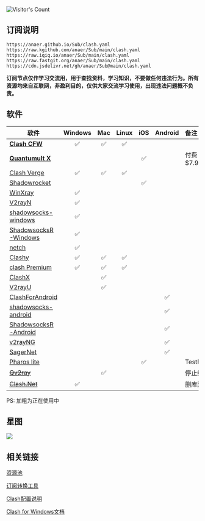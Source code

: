 ![Visitor's Count](https://profile-counter.glitch.me/anaer_Sub/count.svg)

## 订阅说明

```
https://anaer.github.io/Sub/clash.yaml
https://raw.kgithub.com/anaer/Sub/main/clash.yaml
https://raw.iqiq.io/anaer/Sub/main/clash.yaml
https://raw.fastgit.org/anaer/Sub/main/clash.yaml
https://cdn.jsdelivr.net/gh/anaer/Sub@main/clash.yaml
```

**订阅节点仅作学习交流用，用于查找资料，学习知识，不要做任何违法行为。所有资源均来自互联网，非盈利目的，仅供大家交流学习使用，出现违法问题概不负责。**

## 软件

| 软件                                                                                    | Windows |  Mac  | Linux |  iOS  | Android | 备注       |
| --------------------------------------------------------------------------------------- | :-----: | :---: | :---: | :---: | :-----: | :--------- |
| [**Clash CFW**](https://github.com/Fndroid/clash_for_windows_pkg/releases)              |    ✅    |   ✅   |   ✅   |       |         |
| [**Quantumult X**](https://apps.apple.com/us/app/id1443988620)                              |         |       |       |   ✅   |         | 付费 $7.99      |
| [Clash Verge](https://github.com/zzzgydi/clash-verge/releases)                      |    ✅    |   ✅   |   ✅   |       |         |
| [Shadowrocket](https://apps.apple.com/bo/app/shadowrocket/id932747118?l=en)         |         |       |       |   ✅   |         |
| [WinXray](https://github.com/TheMRLL/winxray/releases)                                  |    ✅    |       |       |       |         |
| [V2rayN](https://github.com/2dust/v2rayN/releases)                                      |    ✅    |       |       |       |         |
| [shadowsocks-windows](https://github.com/shadowsocks/shadowsocks-windows/releases)      |    ✅    |       |       |       |         |
| [ShadowsocksR-Windows](https://github.com/HMBSbige/ShadowsocksR-Windows/releases)       |    ✅    |       |       |       |         |
| [netch](https://github.com/netchx/netch/releases)                                       |    ✅    |       |       |       |         |
| [Clashy](https://github.com/SpongeNobody/Clashy/releases)                               |    ✅    |   ✅   |   ✅   |       |         |
| [clash Premium](https://github.com/Dreamacro/clash/releases/tag/premium)                |    ✅    |   ✅   |   ✅   |       |         |
| [ClashX](https://github.com/yichengchen/clashX/releases)                                |         |   ✅   |       |       |         |
| [V2rayU](https://github.com/yanue/V2rayU/releases)                                      |         |   ✅   |       |       |         |
| [ClashForAndroid](https://github.com/Kr328/ClashForAndroid/releases)                    |         |       |       |       |    ✅    |
| [shadowsocks-android](https://github.com/shadowsocks/shadowsocks-android/releases)      |         |       |       |       |    ✅    |
| [ShadowsocksR-Android](https://github.com/HMBSbige/ShadowsocksR-Android/releases)       |         |       |       |       |    ✅    |
| [v2rayNG](https://github.com/2dust/v2rayNG/releases)                                    |         |       |       |       |    ✅    |
| [SagerNet](https://github.com/SagerNet/SagerNet/releases)                               |         |       |       |       |    ✅    |
| [Pharos lite]()                                                                     |         |       |       |   ✅   |         | TestFlight |
| [~~Qv2ray~~](https://github.com/Qv2ray/Qv2ray/releases)                                 |         |   ✅   |       |       |         | 停止维护   |
| [~~Clash.Net~~](https://github.com/ClashDotNetFramework/ClashDotNetFramework/releases/) |    ✅    |       |       |       |         | 删库跑路   |

PS: 加粗为正在使用中

## 星图

<!-- ![Stargazers over time](https://starchart.cc/anaer/Sub.svg) -->

<!-- ![Stargazers repo roster for @anaer/Sub](https://reporoster.com/stars/anaer/Sub) -->

<!-- ![Star History Chart](https://api.star-history.com/svg?repos=anaer/Sub&type=Date) -->

<img src="https://api.star-history.com/svg?repos=anaer/Sub&type=Date" onerror="this.src=&apos;https://starchart.cc/anaer/Sub.svg&apos;"/>

## 相关链接

[资源池](https://cn.bing.com/search?q=free+proxies+%E7%9B%AE%E5%89%8D%E5%85%B1%E6%9C%89%E6%8A%93%E5%8F%96%E6%BA%90)

[订阅转换工具](https://cn.bing.com/search?q=%E7%94%9F%E6%88%90%E8%AE%A2%E9%98%85%E9%93%BE%E6%8E%A5+intitle%3A%E8%AE%A2%E9%98%85%E8%BD%AC%E6%8D%A2)

[Clash配置说明](https://lancellc.gitbook.io/clash/)

[Clash for Windows文档](https://docs.cfw.lbyczf.com/)
